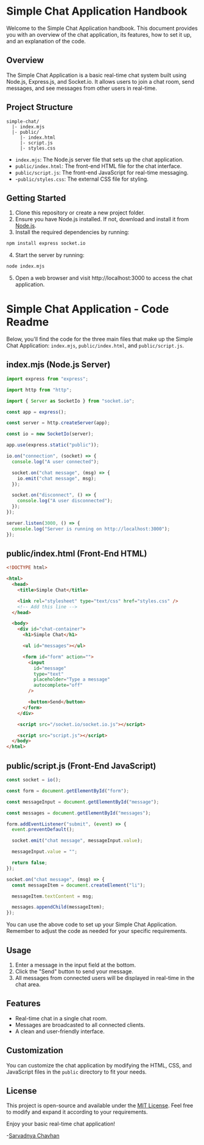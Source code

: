 # Simple Chat Application Handbook

Welcome to the Simple Chat Application handbook. This document provides you with an overview of the chat application, its features, how to set it up, and an explanation of the code.

## Overview

The Simple Chat Application is a basic real-time chat system built using Node.js, Express.js, and Socket.io. It allows users to join a chat room, send messages, and see messages from other users in real-time.

## Project Structure

```plaintext
simple-chat/
  |- index.mjs
  |- public/
     |- index.html
     |- script.js
     |- styles.css
```

- `index.mjs`: The Node.js server file that sets up the chat application.
- `public/index.html`: The front-end HTML file for the chat interface.
- `public/script.js`: The front-end JavaScript for real-time messaging.
- -`public/styles.css`: The external CSS file for styling.

## Getting Started

1. Clone this repository or create a new project folder.
2. Ensure you have Node.js installed. If not, download and install it from [Node.js](https://nodejs.org/).
3. Install the required dependencies by running:

```bash
npm install express socket.io
```

4. Start the server by running:

```bash
node index.mjs
```

5. Open a web browser and visit http://localhost:3000 to access the chat application.

# Simple Chat Application - Code Readme

Below, you'll find the code for the three main files that make up the Simple Chat Application: `index.mjs`, `public/index.html`, and `public/script.js`.

## index.mjs (Node.js Server)

```javascript
import express from "express";

import http from "http";

import { Server as SocketIo } from "socket.io";

const app = express();

const server = http.createServer(app);

const io = new SocketIo(server);

app.use(express.static("public"));

io.on("connection", (socket) => {
  console.log("A user connected");

  socket.on("chat message", (msg) => {
    io.emit("chat message", msg);
  });

  socket.on("disconnect", () => {
    console.log("A user disconnected");
  });
});

server.listen(3000, () => {
  console.log("Server is running on http://localhost:3000");
});
```

## public/index.html (Front-End HTML)

```html
<!DOCTYPE html>

<html>
  <head>
    <title>Simple Chat</title>

    <link rel="stylesheet" type="text/css" href="styles.css" />
    <!-- Add this line -->
  </head>

  <body>
    <div id="chat-container">
      <h1>Simple Chat</h1>

      <ul id="messages"></ul>

      <form id="form" action="">
        <input
          id="message"
          type="text"
          placeholder="Type a message"
          autocomplete="off"
        />

        <button>Send</button>
      </form>
    </div>

    <script src="/socket.io/socket.io.js"></script>

    <script src="script.js"></script>
  </body>
</html>
```

## public/script.js (Front-End JavaScript)

```javascript
const socket = io();

const form = document.getElementById("form");

const messageInput = document.getElementById("message");

const messages = document.getElementById("messages");

form.addEventListener("submit", (event) => {
  event.preventDefault();

  socket.emit("chat message", messageInput.value);

  messageInput.value = "";

  return false;
});

socket.on("chat message", (msg) => {
  const messageItem = document.createElement("li");

  messageItem.textContent = msg;

  messages.appendChild(messageItem);
});
```

You can use the above code to set up your Simple Chat Application. Remember to adjust the code as needed for your specific requirements.

## Usage

1. Enter a message in the input field at the bottom.
2. Click the "Send" button to send your message.
3. All messages from connected users will be displayed in real-time in the chat area.

## Features

- Real-time chat in a single chat room.
- Messages are broadcasted to all connected clients.
- A clean and user-friendly interface.

## Customization

You can customize the chat application by modifying the HTML, CSS, and JavaScript files in the `public` directory to fit your needs.

## License

This project is open-source and available under the [MIT License](LICENSE). Feel free to modify and expand it according to your requirements.

Enjoy your basic real-time chat application!

-[Sarvadnya Chavhan](https://x.com/soulkadhiii)
